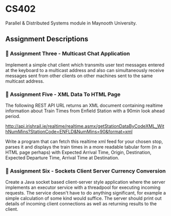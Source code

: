 # CS402
Parallel &amp; Distributed Systems module in Maynooth University.

## Assignment Descriptions
### 🎯 Assignment Three - Multicast Chat Application
Implement a simple chat client which transmits user text messages entered at the keyboard to a multicast address and also can simultaneously receive messages sent from other clients on other machines sent to the same multicast address.

### 🎯 Assignment Five - XML Data To HTML Page
The following REST API URL returns an XML document containing realtime information about Train Times from Enfield Station with a 90min look ahead period.

http://api.irishrail.ie/realtime/realtime.asmx/getStationDataByCodeXML_WithNumMins?StationCode=ENFLD&NumMins=90&format=xml

Write a program that can fetch this realtime xml feed for your chosen stop, parses it and displays the train times in a more readable tabular form (in a HTML page perhaps) with Expected Arrival Time, Origin, Destination, Expected Departure Time, Arrival Time at Destination.

### 🎯 Assignment Six - Sockets Client Server Currency Conversion
Create a Java socket based client-server style application where the server implements an
executor service with a threadpool for executing incoming requests. The service doesn't have
to do anything significant, for example a simple calculation of some kind would suffice. The
server should print out details of incoming client connections as well as returning results to
the client.

